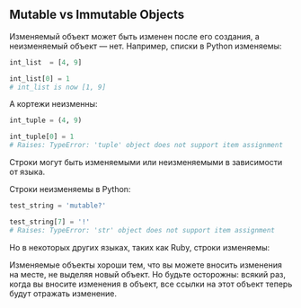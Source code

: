 <h2>Mutable vs Immutable Objects</h2>

Изменяемый объект может быть изменен после его создания, а неизменяемый объект — нет. 
Например, списки в Python изменяемы:

```python
int_list  = [4, 9]

int_list[0] = 1
# int_list is now [1, 9]

```

А кортежи неизменны:
```python
int_tuple = (4, 9)

int_tuple[0] = 1
# Raises: TypeError: 'tuple' object does not support item assignment

```

Строки могут быть изменяемыми или неизменяемыми в зависимости от языка.

Строки неизменяемы в Python:

```python
test_string = 'mutable?'

test_string[7] = '!'
# Raises: TypeError: 'str' object does not support item assignment

```

Но в некоторых других языках, таких как Ruby, строки изменяемы:

Изменяемые объекты хороши тем, что вы можете вносить изменения на месте, не выделяя новый объект. 
Но будьте осторожны: всякий раз, когда вы вносите изменения в объект, все ссылки на этот объект теперь будут отражать изменение.
